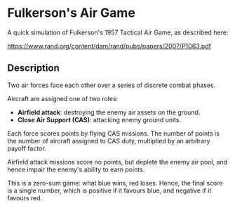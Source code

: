 # Fulkerson's Air Game

A quick simulation of Fulkerson's 1957 Tactical Air Game, as described here:

https://www.rand.org/content/dam/rand/pubs/papers/2007/P1063.pdf


## Description

Two air forces face each other over a series of discrete combat phases.

Aircraft are assigned one of two roles:
* **Airfield attack**: destroying the enemy air assets on the ground.
* **Close Air Support (CAS)**: attacking enemy ground units.

Each force scores points by flying CAS missions. The number of points is the number of
aircraft assigned to CAS duty, multiplied by an arbitrary payoff factor.

Airfield attack missions score no points, but deplete the enemy air pool, and hence
impair the enemy's ability to earn points.

This is a zero-sum game: what blue wins, red loses. Hence, the final score is a single
number, which is positive if it favours blue, and negative if it favours red.